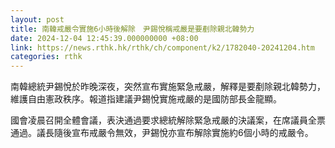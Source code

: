 ```yaml
---
layout: post
title: 南韓戒嚴令實施6小時後解除　尹錫悅稱戒嚴是要剷除親北韓勢力
date: 2024-12-04 12:45:39.000000000 +08:00
link: https://news.rthk.hk/rthk/ch/component/k2/1782040-20241204.htm
categories: rthk
---
```


南韓總統尹錫悅於昨晚深夜，突然宣布實施緊急戒嚴，解釋是要剷除親北韓勢力，維護自由憲政秩序。報道指建議尹錫悅實施戒嚴的是國防部長金龍顯。

國會凌晨召開全體會議，表決通過要求總統解除緊急戒嚴的決議案，在席議員全票通過。議長隨後宣布戒嚴令無效，尹錫悅亦宣布解除實施約6個小時的戒嚴令。
